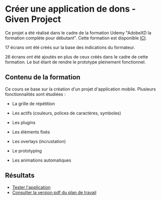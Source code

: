 # Créer une application de dons - Given Project

Ce projet a été réalisé dans le cadre de la formation Udemy "AdobeXD la formation complète pour débutant".
Cette formation est disponible [ICI](https://www.udemy.com/course/adobe-xd-complet/).

17 écrans ont été créés sur la base des indications du formateur.

26 écrans ont été ajoutés en plus de ceux créés dans le cadre de cette formation. Le but étant de rendre le prototype pleinement fonctionnel.

## Contenu de la formation

Ce cours se base sur la création d'un projet d'application mobile. Plusieurs fonctionnalités sont étudiées :

* La grille de répétition

* Les actifs (couleurs, polices de caractères, symboles)

* Les plugins

* Les éléments fixés

* Les overlays (incrustation)

* Le prototyping

* Les animations automatiques

## Résultats

* [Tester l'application](https://xd.adobe.com/view/4bd4ed20-fe19-4881-a132-5cc075d5ecd9-1e87/)
* [Consulter la version pdf du plan de travail](https://github.com/MrGyo/Application-Given/blob/master/app_given.pdf)

